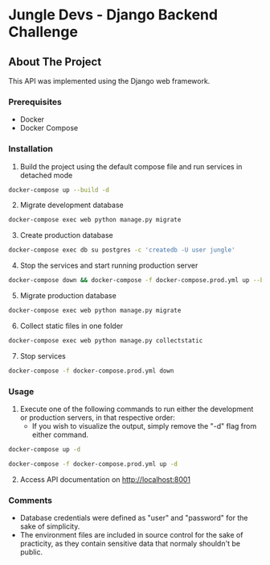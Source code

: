 # Jungle Devs - Django Backend Challenge
## About The Project

This API was implemented using the Django web framework.

### Prerequisites
* Docker
* Docker Compose

### Installation
1. Build the project using the default compose file and run services in detached mode
```sh
docker-compose up --build -d
```
2. Migrate development database
```sh
docker-compose exec web python manage.py migrate
```
3. Create production database
```sh
docker-compose exec db su postgres -c 'createdb -U user jungle'
```
4. Stop the services and start running production server
```sh
docker-compose down && docker-compose -f docker-compose.prod.yml up --build -d
```
5. Migrate production database
```sh
docker-compose exec web python manage.py migrate
```
6. Collect static files in one folder
```sh
docker-compose exec web python manage.py collectstatic
```
7. Stop services
```sh
docker-compose -f docker-compose.prod.yml down
```

### Usage
1. Execute one of the following commands to run either the development or production servers, in that respective order:
   * If you wish to visualize the output, simply remove the "-d" flag from either command. 
```sh
docker-compose up -d
```
```sh
docker-compose -f docker-compose.prod.yml up -d
```

2. Access API documentation on <http://localhost:8001>

### Comments
* Database credentials were defined as "user" and "password" for the sake of simplicity.
* The environment files are included in source control for the sake of practicity, as they contain sensitive data that normaly shouldn't be public.
